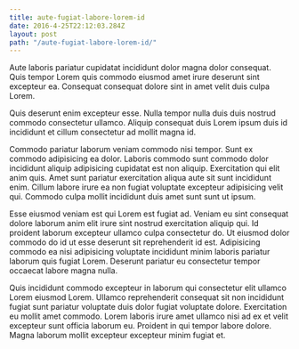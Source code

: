 ```yaml
---
title: aute-fugiat-labore-lorem-id
date: 2016-4-25T22:12:03.284Z
layout: post
path: "/aute-fugiat-labore-lorem-id/"
---
```


Aute laboris pariatur cupidatat incididunt dolor magna dolor consequat. Quis tempor Lorem quis commodo eiusmod amet irure deserunt sint excepteur ea. Consequat consequat dolore sint in amet velit duis culpa Lorem.

Quis deserunt enim excepteur esse. Nulla tempor nulla duis duis nostrud commodo consectetur ullamco. Aliquip consequat duis Lorem ipsum duis id incididunt et cillum consectetur ad mollit magna id.

Commodo pariatur laborum veniam commodo nisi tempor. Sunt ex commodo adipisicing ea dolor. Laboris commodo sunt commodo dolor incididunt aliquip adipisicing cupidatat est non aliquip. Exercitation qui elit anim quis. Amet sunt pariatur exercitation aliqua aute sit sunt incididunt enim. Cillum labore irure ea non fugiat voluptate excepteur adipisicing velit qui. Commodo culpa mollit incididunt duis amet sunt sunt ut ipsum.

Esse eiusmod veniam est qui Lorem est fugiat ad. Veniam eu sint consequat dolore laborum anim elit irure sint nostrud exercitation aliquip qui. Id proident laborum excepteur ullamco culpa consectetur do. Ut eiusmod dolor commodo do id ut esse deserunt sit reprehenderit id est. Adipisicing commodo ea nisi adipisicing voluptate incididunt minim laboris pariatur laborum quis fugiat Lorem. Deserunt pariatur eu consectetur tempor occaecat labore magna nulla.

Quis incididunt commodo excepteur in laborum qui consectetur elit ullamco Lorem eiusmod Lorem. Ullamco reprehenderit consequat sit non incididunt fugiat sunt pariatur voluptate duis dolor fugiat voluptate dolore. Exercitation eu mollit amet commodo. Lorem laboris irure amet ullamco nisi ad ex et velit excepteur sunt officia laborum eu. Proident in qui tempor labore dolore. Magna laborum mollit excepteur excepteur minim fugiat et.